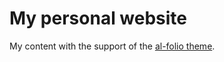# My personal website

My content with the support of the [al-folio theme](https://github.com/alshedivat/al-folio).
